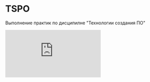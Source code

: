 # TSPO

Выполнение практик по дисципилне "Технологии создания ПО"



![ПР1](https://github.com/GlamorousCar/TSPO/blob/%D0%9F%D0%A01/%D0%9F%D0%A01.md)
